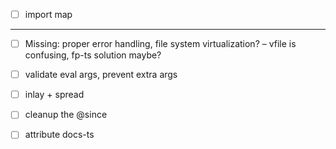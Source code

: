 -   [ ] import map

---

-   [ ] Missing: proper error handling, file system virtualization? – vfile is confusing, fp-ts solution maybe?

-   [ ] validate eval args, prevent extra args

-   [ ] inlay + spread

-   [ ] cleanup the @since

-   [ ] attribute docs-ts
